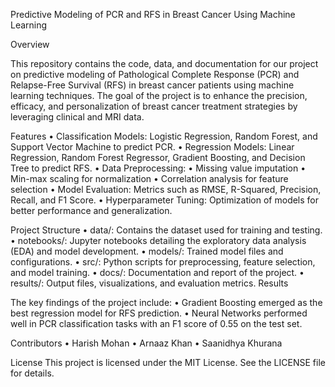 Predictive Modeling of PCR and RFS in Breast Cancer Using Machine Learning

Overview

This repository contains the code, data, and documentation for our project on predictive modeling of Pathological Complete Response (PCR) and Relapse-Free Survival (RFS) in breast cancer patients using machine learning techniques. The goal of the project is to enhance the precision, efficacy, and personalization of breast cancer treatment strategies by leveraging clinical and MRI data.

Features
	•	Classification Models: Logistic Regression, Random Forest, and Support Vector Machine to predict PCR.
	•	Regression Models: Linear Regression, Random Forest Regressor, Gradient Boosting, and Decision Tree to predict RFS.
	•	Data Preprocessing:
	•	Missing value imputation
	•	Min-max scaling for normalization
	•	Correlation analysis for feature selection
	•	Model Evaluation: Metrics such as RMSE, R-Squared, Precision, Recall, and F1 Score.
	•	Hyperparameter Tuning: Optimization of models for better performance and generalization.

Project Structure
	•	data/: Contains the dataset used for training and testing.
	•	notebooks/: Jupyter notebooks detailing the exploratory data analysis (EDA) and model development.
	•	models/: Trained model files and configurations.
	•	src/: Python scripts for preprocessing, feature selection, and model training.
	•	docs/: Documentation and report of the project.
	•	results/: Output files, visualizations, and evaluation metrics.
Results

The key findings of the project include:
	•	Gradient Boosting emerged as the best regression model for RFS prediction.
	•	Neural Networks performed well in PCR classification tasks with an F1 score of 0.55 on the test set.

Contributors
	•	Harish Mohan
  •	Arnaaz Khan
  •	Saanidhya Khurana

License
This project is licensed under the MIT License. See the LICENSE file for details.

